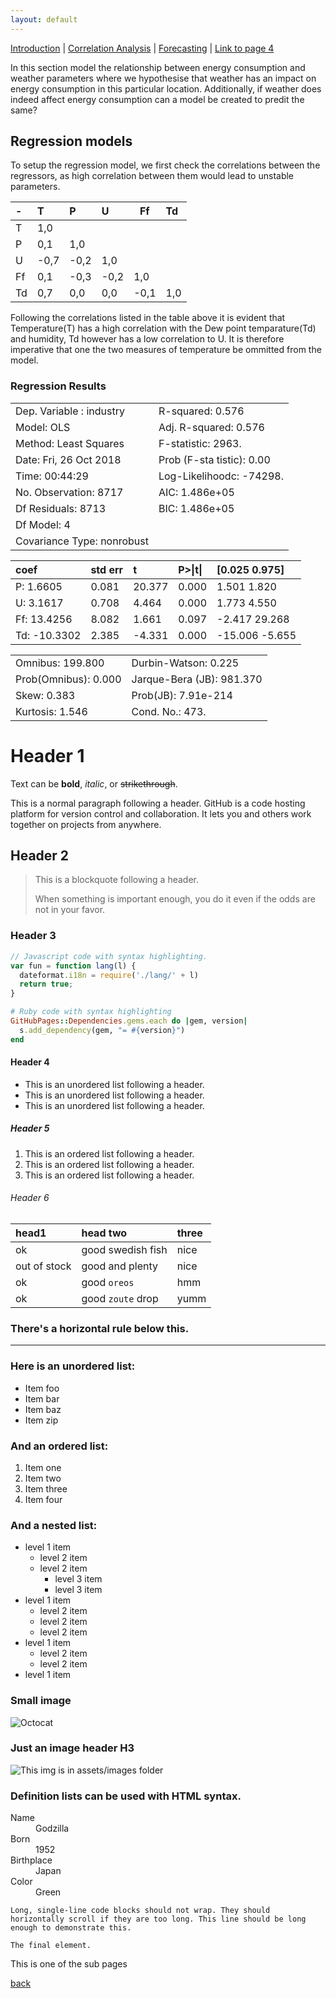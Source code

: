 ```yaml
---
layout: default
---
```


[Introduction](./../index.html) | [Correlation Analysis](./../pages/corr_analysis.html) | [Forecasting](./../pages/forecasting.html) | [Link to page 4](./pages/another-page.html)

In this section model the relationship between energy consumption and weather parameters where we hypothesise that weather has an impact on energy consumption in this particular location. Additionally, if weather does indeed affect energy consumption can a model be created to predit the same?

## Regression models
To setup the regression model, we first check the correlations between the regressors, as high correlation between them would lead to unstable parameters.

| -  |   T  |   P   |   U  |   Ff |   Td |
|:---|:-----|:------|:-----|------|:-----|
| T	 | 1,0	|     	|      |      |	     |
| P	 | 0,1	|  1,0	|      |     	|      |
| U	 | -0,7	| -0,2	| 1,0	 |    	|      |
| Ff | 0,1	| -0,3	| -0,2 |	1,0	|      |
| Td | 0,7	|  0,0	| 0,0	 | -0,1	|  1,0 |

Following the correlations listed in the table above it is evident that Temperature(T) has a high correlation with the Dew point temparature(Td) and humidity, Td however has a low correlation to U. It is therefore imperative that one the two measures of temperature be ommitted from the model.

### Regression Results

|                                      |                                       |
|:-------------------------------------|:--------------------------------------|
| Dep. Variable \:           industry  | R-squared\:                      0.576|
| Model\:                         OLS  | Adj. R-squared\:                 0.576|
| Method\:              Least Squares  | F-statistic\:                    2963.|
| Date\:             Fri, 26 Oct 2018  | Prob (F-sta tistic)\:             0.00|
| Time\:                     00:44:29  | Log-Likelihoodc\:              -74298.|
| No. Observation\:              8717  | AIC\:                        1.486e+05|
| Df Residuals\:                 8713  | BIC\:                        1.486e+05|
| Df Model\:                       4   |                                       |
|Covariance Type\:          nonrobust  |                                       |

|    coef            |   std err    |    t     | P\>\|t\| | \[0.025   0.975\]  |
|:-------------------|:-------------|:---------|:-------- |:-------------------|
|P\:          1.6605 |    0.081     | 20.377   |  0.000   |  1.501      1.820  |
|U\:          3.1617 |    0.708     | 4.464    |  0.000   |  1.773      4.550  |
|Ff\:        13.4256 |    8.082     | 1.661    |  0.097   | -2.417     29.268  |
|Td\:       -10.3302 |    2.385     | -4.331   |  0.000   | -15.006     -5.655 |

|                                      |                                       |
|:-------------------------------------|:--------------------------------------|
|Omnibus\:                     199.800 |  Durbin-Watson\:                0.225 |
|Prob(Omnibus)\:                 0.000 |  Jarque-Bera (JB)\:           981.370 |
|Skew\:                          0.383 |  Prob(JB)\:                 7.91e-214 |
|Kurtosis\:                      1.546 |  Cond. No.\:                     473. |



# Header 1

Text can be **bold**, _italic_, or ~~strikethrough~~.

This is a normal paragraph following a header. GitHub is a code hosting platform for version control and collaboration. It lets you and others work together on projects from anywhere.

## Header 2

> This is a blockquote following a header.
>
> When something is important enough, you do it even if the odds are not in your favor.

### Header 3

```js
// Javascript code with syntax highlighting.
var fun = function lang(l) {
  dateformat.i18n = require('./lang/' + l)
  return true;
}
```

```ruby
# Ruby code with syntax highlighting
GitHubPages::Dependencies.gems.each do |gem, version|
  s.add_dependency(gem, "= #{version}")
end
```

#### Header 4

*   This is an unordered list following a header.
*   This is an unordered list following a header.
*   This is an unordered list following a header.

##### Header 5

1.  This is an ordered list following a header.
2.  This is an ordered list following a header.
3.  This is an ordered list following a header.

###### Header 6

| head1        | head two          | three |
|:-------------|:------------------|:------|
| ok           | good swedish fish | nice  |
| out of stock | good and plenty   | nice  |
| ok           | good `oreos`      | hmm   |
| ok           | good `zoute` drop | yumm  |

### There's a horizontal rule below this.

* * *

### Here is an unordered list:

*   Item foo
*   Item bar
*   Item baz
*   Item zip

### And an ordered list:

1.  Item one
1.  Item two
1.  Item three
1.  Item four

### And a nested list:

- level 1 item
  - level 2 item
  - level 2 item
    - level 3 item
    - level 3 item
- level 1 item
  - level 2 item
  - level 2 item
  - level 2 item
- level 1 item
  - level 2 item
  - level 2 item
- level 1 item

### Small image

![Octocat](https://assets-cdn.github.com/images/icons/emoji/octocat.png)

### Just an image header H3

![This img is in assets/images folder](./assets/images/building.png)


### Definition lists can be used with HTML syntax.

<dl>
<dt>Name</dt>
<dd>Godzilla</dd>
<dt>Born</dt>
<dd>1952</dd>
<dt>Birthplace</dt>
<dd>Japan</dd>
<dt>Color</dt>
<dd>Green</dd>
</dl>

```
Long, single-line code blocks should not wrap. They should horizontally scroll if they are too long. This line should be long enough to demonstrate this.
```

```
The final element.
```


This is one of the sub pages


[back](./../pages/forecasting.html)
